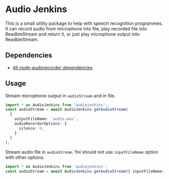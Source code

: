 # Audio Jenkins

This is a small utility package to help with speech recognition programmes. It can record audio from microphone into file, play recorded file into ReadbleStream and return it, or just play microphone output into ReadbleStream.

## Dependencies

- [All node-audiorecorder dependencies](https://github.com/RedKenrok/node-audiorecorder#dependencies)

## Usage

Stream microphone output in `audioStream` and in file. 

```typescript
import * as AudioJenkins from 'audiojenkins';
const audioStream = await AudioJenkins.getAudioStream(
  { 
    outputFileName: 'audio.wav',
    audioRecorderOptions: {
      silence: 0,
    }
  }
);
```

Stream audio file in `audioStream`. Yoi should not use `inputFileName` option with other options.

```typescript
import * as AudioJenkins from 'audiojenkins';
const audioStream = await AudioJenkins.getAudioStream({ inputFileName: 'audio.wav' });
```